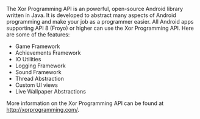 The Xor Programming API is an powerful, open-source Android library written in Java.  It is developed to abstract many aspects of Android programming and make your job as a programmer easier.  All Android apps supporting API 8 (Froyo) or higher can use the Xor Programming API.  Here are some of the features:

  * Game Framework
  * Achievements Framework
  * IO Utilities
  * Logging Framework
  * Sound Framework
  * Thread Abstraction
  * Custom UI views
  * Live Wallpaper Abstractions

More information on the Xor Programming API can be found at http://xorprogramming.com/.